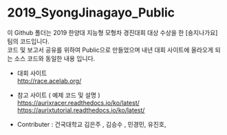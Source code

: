 # 2019_SyongJinagayo_Public

이 Github 폴더는 2019 한양대 지능형 모형차 경진대회 대상 수상을 한 [숑지나가요] 팀의 코드입니다.\
코드 및 보고서 공유를 위하여 Public으로 만들었으며 내년 대회 사이트에 올라오게 되는 소스 코드와 동일한 내용 입니다.

- 대회 사이트 \
http://race.acelab.org/

- 참고 사이트 ( 예제 코드 및 설명 )\
https://aurixracer.readthedocs.io/ko/latest/
https://aurixtutorial.readthedocs.io/ko/latest/

- Contributer :
건국대학교 김은주 , 김승수 , 민경민, 유진호, 
